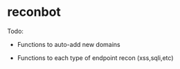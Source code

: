 # reconbot

Todo:

- Functions to auto-add new domains

- Functions to each type of endpoint recon (xss,sqli,etc)

